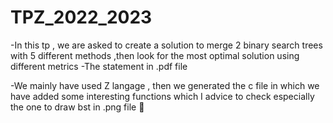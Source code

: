 # TPZ_2022_2023
-In this tp , we are asked to create a solution to 
merge 2 binary search trees with 5 different methods ,then look for the most optimal solution using different metrics 
-The statement in .pdf file 

-We mainly have used Z langage , then we generated the c file in which we have added some interesting functions which I advice to check especially the one to draw bst in .png file 🌳
 